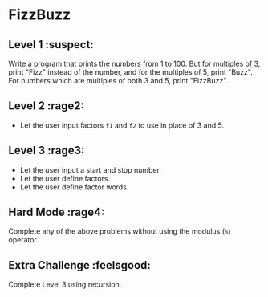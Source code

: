 # FizzBuzz

## Level 1 :suspect:

Write a program that prints the numbers from 1 to 100. But for multiples of 3, print "Fizz" instead of the number, and for the multiples of 5, print "Buzz". For numbers which are multiples of both 3 and 5, print "FizzBuzz".

## Level 2 :rage2:

* Let the user input factors `f1` and `f2` to use in place of 3 and 5.

## Level 3 :rage3:

* Let the user input a start and stop number.
* Let the user define factors.
* Let the user define factor words.

## Hard Mode :rage4:

Complete any of the above problems without using the modulus (`%`) operator.

## Extra Challenge :feelsgood:

Complete Level 3 using recursion.
